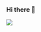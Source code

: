 ### Hi there 👋

<img align="left" src="https://github-readme-stats.vercel.app/api?username=pg-yang&show_icons=true&icon_color=CE1D2D&text_color=718096&bg_color=00000000&hide_title=true&hide_border=true" />

<!--
**pg-yang/pg-yang** is a ✨ _special_ ✨ repository because its `README.md` (this file) appears on your GitHub profile.

Here are some ideas to get you started:

- 🔭 I’m currently working on ...
- 🌱 I’m currently learning ...
- 👯 I’m looking to collaborate on ...
- 🤔 I’m looking for help with ...
- 💬 Ask me about ...
- 📫 How to reach me: ...
- 😄 Pronouns: ...
- ⚡ Fun fact: ...
-->
